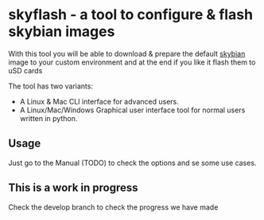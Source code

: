 # skyflash - a tool to configure & flash skybian images

With this tool you will be able to download & prepare the default [skybian](https://github.com/simelo/skybian) image to your custom environment and at the end if you like it flash them to uSD cards

The tool has two variants:

* A Linux & Mac CLI interface for advanced users.
* A Linux/Mac/Windows Graphical user interface tool for normal users written in python.

## Usage

Just go to the Manual (TODO) to check the options and se some use cases.

## This is a work in progress

Check the develop branch to check the progress we have made
